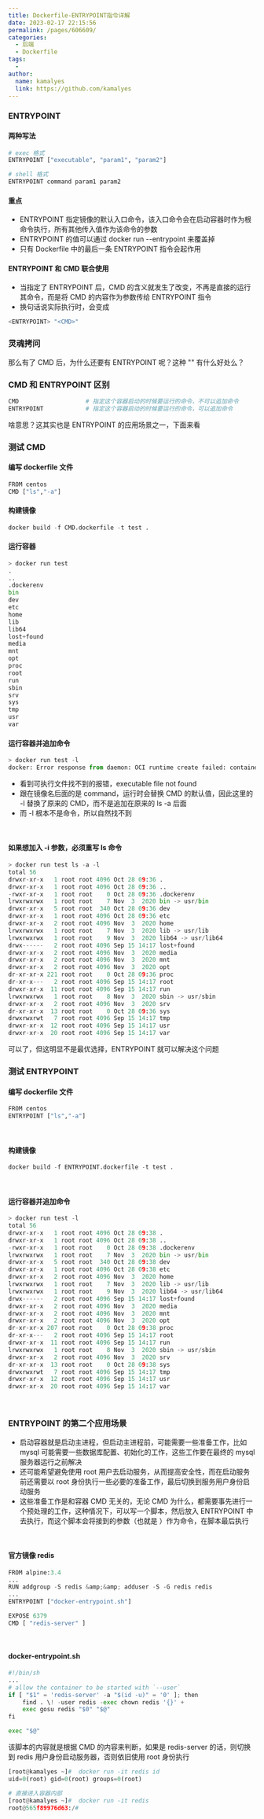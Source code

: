 ```yaml
---
title: Dockerfile-ENTRYPOINT指令详解
date: 2023-02-17 22:15:56
permalink: /pages/606609/
categories:
  - 后端
  - Dockerfile
tags:
  - 
author: 
  name: kamalyes
  link: https://github.com/kamalyes
---
```

### ENTRYPOINT
#### 两种写法
```python
# exec 格式
ENTRYPOINT ["executable", "param1", "param2"]

# shell 格式
ENTRYPOINT command param1 param2
```

#### 重点

- ENTRYPOINT&nbsp;指定镜像的默认入口命令，该入口命令会在启动容器时作为根命令执行，所有其他传入值作为该命令的参数
- ENTRYPOINT 的值可以通过&nbsp;docker run --entrypoint&nbsp;来覆盖掉
- 只有 Dockerfile 中的最后一条 ENTRYPOINT 指令会起作用


#### ENTRYPOINT 和 CMD 联合使用

- 当指定了 ENTRYPOINT 后，CMD 的含义就发生了改变，不再是直接的运行其命令，而是将 CMD 的内容作为参数传给 ENTRYPOINT 指令
- 换句话说实际执行时，会变成

```python
<ENTRYPOINT> "<CMD>"
```

### 灵魂拷问
那么有了 CMD 后，为什么还要有 ENTRYPOINT 呢？这种 <ENTRYPOINT> "<CMD>" 有什么好处么？

### CMD 和 ENTRYPOINT 区别
```python
CMD                   # 指定这个容器启动的时候要运行的命令，不可以追加命令
ENTRYPOINT            # 指定这个容器启动的时候要运行的命令，可以追加命令
```
啥意思？这其实也是 ENTRYPOINT 的应用场景之一，下面来看

### 测试 CMD
#### 编写 dockerfile 文件
```python
FROM centos
CMD ["ls","-a"]    
```

#### 构建镜像
```python
docker build -f CMD.dockerfile -t test .
```

#### 运行容器
```python
> docker run test
.
..
.dockerenv
bin
dev
etc
home
lib
lib64
lost+found
media
mnt
opt
proc
root
run
sbin
srv
sys
tmp
usr
var
```

#### 运行容器并追加命令
```python
> docker run test -l
docker: Error response from daemon: OCI runtime create failed: container_linux.go:380: starting container process caused: exec: "-l": executable file not found in $PATH: unknown.
```

- 看到可执行文件找不到的报错，executable file not found
- 跟在镜像名后面的是 command，运行时会替换 CMD 的默认值，因此这里的 -l 替换了原来的 CMD，而不是追加在原来的&nbsp;ls -a 后面
- 而 -l 根本不是命令，所以自然找不到

&nbsp;
#### 如果想加入 -i 参数，必须重写 ls 命令
```python
> docker run test ls -a -l
total 56
drwxr-xr-x   1 root root 4096 Oct 28 09:36 .
drwxr-xr-x   1 root root 4096 Oct 28 09:36 ..
-rwxr-xr-x   1 root root    0 Oct 28 09:36 .dockerenv
lrwxrwxrwx   1 root root    7 Nov  3  2020 bin -> usr/bin
drwxr-xr-x   5 root root  340 Oct 28 09:36 dev
drwxr-xr-x   1 root root 4096 Oct 28 09:36 etc
drwxr-xr-x   2 root root 4096 Nov  3  2020 home
lrwxrwxrwx   1 root root    7 Nov  3  2020 lib -> usr/lib
lrwxrwxrwx   1 root root    9 Nov  3  2020 lib64 -> usr/lib64
drwx------   2 root root 4096 Sep 15 14:17 lost+found
drwxr-xr-x   2 root root 4096 Nov  3  2020 media
drwxr-xr-x   2 root root 4096 Nov  3  2020 mnt
drwxr-xr-x   2 root root 4096 Nov  3  2020 opt
dr-xr-xr-x 221 root root    0 Oct 28 09:36 proc
dr-xr-x---   2 root root 4096 Sep 15 14:17 root
drwxr-xr-x  11 root root 4096 Sep 15 14:17 run
lrwxrwxrwx   1 root root    8 Nov  3  2020 sbin -> usr/sbin
drwxr-xr-x   2 root root 4096 Nov  3  2020 srv
dr-xr-xr-x  13 root root    0 Oct 28 09:36 sys
drwxrwxrwt   7 root root 4096 Sep 15 14:17 tmp
drwxr-xr-x  12 root root 4096 Sep 15 14:17 usr
drwxr-xr-x  20 root root 4096 Sep 15 14:17 var
```
可以了，但这明显不是最优选择，ENTRYPOINT 就可以解决这个问题
&nbsp;
### 测试 ENTRYPOINT
#### 编写 dockerfile 文件
```python
FROM centos
ENTRYPOINT ["ls","-a"]    
```
&nbsp;
#### 构建镜像
```python
docker build -f ENTRYPOINT.dockerfile -t test . 
```
&nbsp;
#### 运行容器并追加命令
```python
> docker run test -l
total 56
drwxr-xr-x   1 root root 4096 Oct 28 09:38 .
drwxr-xr-x   1 root root 4096 Oct 28 09:38 ..
-rwxr-xr-x   1 root root    0 Oct 28 09:38 .dockerenv
lrwxrwxrwx   1 root root    7 Nov  3  2020 bin -> usr/bin
drwxr-xr-x   5 root root  340 Oct 28 09:38 dev
drwxr-xr-x   1 root root 4096 Oct 28 09:38 etc
drwxr-xr-x   2 root root 4096 Nov  3  2020 home
lrwxrwxrwx   1 root root    7 Nov  3  2020 lib -> usr/lib
lrwxrwxrwx   1 root root    9 Nov  3  2020 lib64 -> usr/lib64
drwx------   2 root root 4096 Sep 15 14:17 lost+found
drwxr-xr-x   2 root root 4096 Nov  3  2020 media
drwxr-xr-x   2 root root 4096 Nov  3  2020 mnt
drwxr-xr-x   2 root root 4096 Nov  3  2020 opt
dr-xr-xr-x 207 root root    0 Oct 28 09:38 proc
dr-xr-x---   2 root root 4096 Sep 15 14:17 root
drwxr-xr-x  11 root root 4096 Sep 15 14:17 run
lrwxrwxrwx   1 root root    8 Nov  3  2020 sbin -> usr/sbin
drwxr-xr-x   2 root root 4096 Nov  3  2020 srv
dr-xr-xr-x  13 root root    0 Oct 28 09:38 sys
drwxrwxrwt   7 root root 4096 Sep 15 14:17 tmp
drwxr-xr-x  12 root root 4096 Sep 15 14:17 usr
drwxr-xr-x  20 root root 4096 Sep 15 14:17 var
```
&nbsp;
### ENTRYPOINT 的第二个应用场景

- 启动容器就是启动主进程，但启动主进程前，可能需要一些准备工作，比如 mysql 可能需要一些数据库配置、初始化的工作，这些工作要在最终的 mysql 服务器运行之前解决
- 还可能希望避免使用 root 用户去启动服务，从而提高安全性，而在启动服务前还需要以 root 身份执行一些必要的准备工作，最后切换到服务用户身份启动服务
- 这些准备工作是和容器 CMD 无关的，无论 CMD 为什么，都需要事先进行一个预处理的工作，这种情况下，可以写一个脚本，然后放入 ENTRYPOINT 中去执行，而这个脚本会将接到的参数（也就是 <CMD>）作为命令，在脚本最后执行

&nbsp;
#### 官方镜像 redis
```python
FROM alpine:3.4
...
RUN addgroup -S redis &amp;&amp; adduser -S -G redis redis
...
ENTRYPOINT ["docker-entrypoint.sh"]

EXPOSE 6379
CMD [ "redis-server" ]
```
&nbsp;
#### docker-entrypoint.sh&nbsp;
```python
#!/bin/sh
...
# allow the container to be started with `--user`
if [ "$1" = 'redis-server' -a "$(id -u)" = '0' ]; then
    find . \! -user redis -exec chown redis '{}' +
    exec gosu redis "$0" "$@"
fi

exec "$@"
```
该脚本的内容就是根据 CMD 的内容来判断，如果是 redis-server 的话，则切换到 redis 用户身份启动服务器，否则依旧使用 root 身份执行
```python
[root@kamalyes ~]#  docker run -it redis id
uid=0(root) gid=0(root) groups=0(root)

# 直接进入容器内部
[root@kamalyes ~]#  docker run -it redis
root@565f89976d63:/#
```
